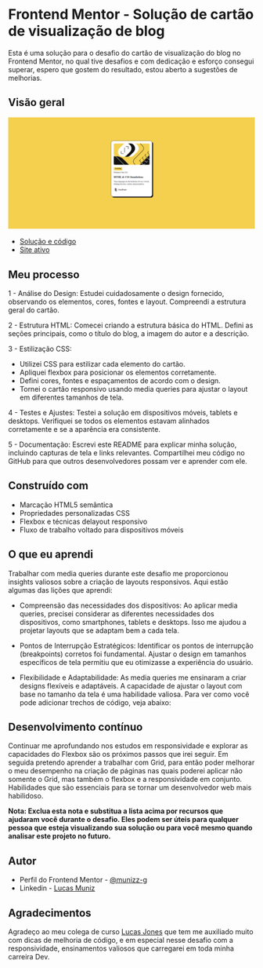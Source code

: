 # Frontend Mentor - Solução de cartão de visualização de blog

Esta é uma solução para o desafio do cartão de visualização do blog no Frontend Mentor, no qual tive desafios e com dedicação e esforço consegui superar, espero que gostem do resultado, estou aberto a sugestões de melhorias. 

## Visão geral
![alt text](./src/images/readme.png)


- [Solução e código](https://github.com/munizz-g/blog-preview-card-main)
- [Site ativo](https://munizz-g.github.io/blog-preview-card-main/)

## Meu processo

1 - Análise do Design: Estudei cuidadosamente o design fornecido, observando os elementos, cores, fontes e layout. Compreendi a estrutura geral do cartão.

2 - Estrutura HTML: Comecei criando a estrutura básica do HTML. Defini as seções principais, como o título do blog, a imagem do autor e a descrição.

3 - Estilização CSS:
- Utilizei CSS para estilizar cada elemento do cartão.
- Apliquei flexbox para posicionar os elementos corretamente.
- Defini cores, fontes e espaçamentos de acordo com o design.
- Tornei o cartão responsivo usando media queries para ajustar o layout em diferentes tamanhos de tela.

4 - Testes e Ajustes:
Testei a solução em dispositivos móveis, tablets e desktops.
Verifiquei se todos os elementos estavam alinhados corretamente e se a aparência era consistente.

5 - Documentação:
Escrevi este README para explicar minha solução, incluindo capturas de tela e links relevantes.
Compartilhei meu código no GitHub para que outros desenvolvedores possam ver e aprender com ele.

## Construído com

- Marcação HTML5 semântica
- Propriedades personalizadas CSS
- Flexbox e técnicas delayout responsivo
- Fluxo de trabalho voltado para dispositivos móveis

## O que eu aprendi

Trabalhar com media queries durante este desafio me proporcionou insights valiosos sobre a criação de layouts responsivos. Aqui estão algumas das lições que aprendi:

- Compreensão das necessidades dos dispositivos: Ao aplicar media queries, precisei considerar as diferentes necessidades dos dispositivos, como smartphones, tablets e desktops. Isso me ajudou a projetar layouts que se adaptam bem a cada tela.

- Pontos de Interrupção Estratégicos: Identificar os pontos de interrupção (breakpoints) corretos foi fundamental. Ajustar o design em tamanhos específicos de tela permitiu que eu otimizasse a experiência do usuário.

- Flexibilidade e Adaptabilidade: As media queries me ensinaram a criar designs flexíveis e adaptáveis. A capacidade de ajustar o layout com base no tamanho da tela é uma habilidade valiosa.
Para ver como você pode adicionar trechos de código, veja abaixo:


## Desenvolvimento contínuo

Continuar me aprofundando nos estudos em responsividade e explorar as capacidades do Flexbox são os próximos passos que irei seguir. Em seguida pretendo aprender a trabalhar com Grid, para então poder melhorar o meu desempenho na criação de páginas nas quais poderei aplicar não somente o Grid, mas também o flexbox e a responsividade em conjunto. Habilidades que são essenciais para se tornar um desenvolvedor web mais habilidoso. 




**Nota: Exclua esta nota e substitua a lista acima por recursos que ajudaram você durante o desafio. Eles podem ser úteis para qualquer pessoa que esteja visualizando sua solução ou para você mesmo quando analisar este projeto no futuro.**

## Autor

- Perfil do Frontend Mentor - [@munizz-g](https://www.frontendmentor.io/profile/munizz-g)
- Linkedin - [Lucas Muniz](https://www.linkedin.com/in/lucas-muniz-gomes-36bba0298/)


## Agradecimentos

Agradeço ao meu colega de curso [Lucas Jones](https://www.linkedin.com/in/lucasjcfreire/) que tem me auxiliado muito com dicas de melhoria de código, e em especial nesse desafio com a responsividade, ensinamentos valiosos que carregarei em toda minha carreira Dev. 